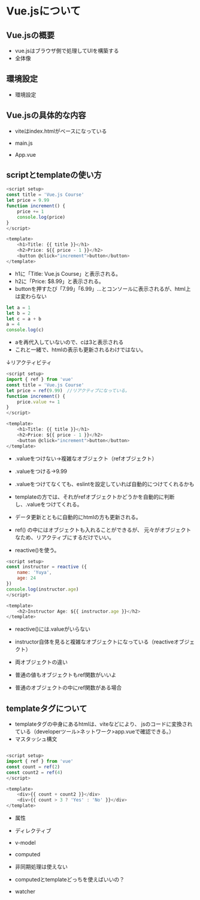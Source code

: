 # Vue.jsについて

## Vue.jsの概要

* vue.jsはブラウザ側で処理してUIを構築する
* 全体像
## 環境設定

* 環境設定
## Vue.jsの具体的な内容

* viteはindex.htmlがベースになっている


* main.js


* App.vue


## scriptとtemplateの使い方

```javascript
<script setup>
const title = 'Vue.js Course'
let price = 9.99
function increment() {
	price += 1
	console.log(price)
}
</script>

<template>
	<h1>Title: {{ title }}</h1>
	<h2>Price: ${{ price - 1 }}</h2>
	<button @click="increment">button</button>
</template>
```

* h1に「Title: Vue.js Course」と表示される。
* h2に「Price: $8.99」と表示される。
* buttonを押すたび「7.99」「6.99」…とコンソールに表示されるが、html上は変わらない


```javascript
let a = 1
let b = 2
let c = a + b
a = 4
console.log(c)
```

* aを再代入していないので、cは3と表示される
* これと一緒で、htmlの表示も更新されるわけではない。


↓リアクティビティ

```javascript
<script setup>
import { ref } from 'vue'
const title = 'Vue.js Course'
let price = ref(9.99)　//リアクティブになっている。
function increment() {
	price.value += 1
}
</script>

<template>
	<h1>Title: {{ title }}</h1>
	<h2>Price: ${{ price - 1 }}</h2>
	<button @click="increment">button</button>
</template>
```

* .valueをつけない→複雑なオブジェクト（refオブジェクト）
* .valueをつける→9.99
* .valueをつけてなくても、eslintを設定していれば自動的につけてくれるかも
* templateの方では、それがrefオブジェクトかどうかを自動的に判断し、.valueをつけてくれる。
* データ更新とともに自動的にhtmlの方も更新される。


* ref() の中にはオブジェクトも入れることができるが、
元々がオブジェクトなため、リアクティブにするだけでいい。
* reactive()を使う。
```javascript
<script setup>
const instructor = reactive ({
	name: 'Yuya',
	age: 24
})
console.log(instructor.age)
</script>

<template>
	<h2>Instructor Age: ${{ instructor.age }}</h2>
</template>
```

* reactive()には.valueがいらない
* instructor自体を見ると複雑なオブジェクトになっている（reactiveオブジェクト）


* 両オブジェクトの違い
* 普通の値もオブジェクトもref関数がいいよ
* 普通のオブジェクトの中にref関数がある場合


## templateタグについて

* templateタグの中身にあるhtmlは、viteなどにより、
jsのコードに変換されている（developerツール>ネットワーク>app.vueで確認できる。）
* マスタッシュ構文
```javascript

<script setup>
import { ref } from 'vue'
const count = ref(2)
const count2 = ref(4)
</script>

<template>
	<div>{{ count + count2 }}</div>
	<div>{{ count > 3 ? 'Yes' : 'No' }}</div>
</template>
```

* 属性


* ディレクティブ


* v-model


* computed


* 非同期処理は使えない
* computedとtemplateどっちを使えばいいの？


* watcher
